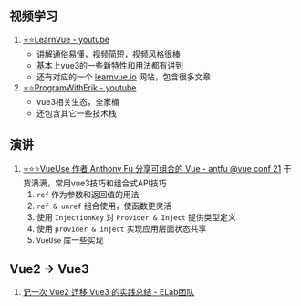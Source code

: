 ## 视频学习

1. [⭐️⭐️LearnVue - youtube](https://www.youtube.com/c/LearnVue/videos)
   - 讲解通俗易懂，视频简短，视频风格很棒
   - 基本上vue3的一些新特性和用法都有讲到
   - 还有对应的一个 [learnvue.io](https://learnvue.co/) 网站，包含很多文章
2. [⭐️⭐️ProgramWithErik - youtube](https://www.youtube.com/c/ProgramWithErik/videos)
   - vue3相关生态，全家桶
   - 还包含其它一些技术栈



## 演讲

1. [⭐️⭐️⭐️VueUse 作者 Anthony Fu 分享可组合的 Vue - antfu @vue conf 21](https://www.bilibili.com/video/BV1x54y1V7H6/?spm_id_from=333.788.recommend_more_video.0) 干货满满，常用vue3技巧和组合式API技巧
   1. `ref` 作为参数和返回值的用法
   2. `ref & unref` 组合使用，使函数更灵活
   3. 使用 `InjectionKey` 对 `Provider & Inject` 提供类型定义
   4. 使用 `provider & inject` 实现应用层面状态共享
   5. `VueUse` 库一些实现





## Vue2 -> Vue3

1. [记一次 Vue2 迁移 Vue3 的实践总结 - ELab团队](https://www.teqng.com/2022/02/11/%e8%ae%b0%e4%b8%80%e6%ac%a1-vue2-%e8%bf%81%e7%a7%bb-vue3-%e7%9a%84%e5%ae%9e%e8%b7%b5%e6%80%bb%e7%bb%93/)